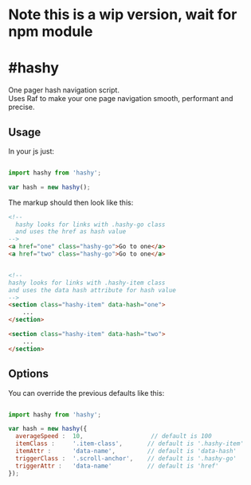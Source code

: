 # Note this is a wip version, wait for npm module

# #hashy

One pager hash navigation script.<br>
Uses Raf to make your one page navigation smooth, performant and precise.


## Usage

In your js just:

```javascript

import hashy from 'hashy';

var hash = new hashy();

```

The markup should then look like this:

```html
<!--
  hashy looks for links with .hashy-go class
  and uses the href as hash value
-->
<a href="one" class="hashy-go">Go to one</a>
<a href="two" class="hashy-go">Go to one</a>


<!--
hashy looks for links with .hashy-item class
and uses the data hash attribute for hash value
-->
<section class="hashy-item" data-hash="one">
    ...
</section>

<section class="hashy-item" data-hash="two">
    ...
</section>

```

## Options

You can override the previous defaults like this:

```javascript

import hashy from 'hashy';

var hash = new hashy({
  averageSpeed :  10,                   // default is 100
  itemClass :     '.item-class',       // default is '.hashy-item'
  itemAttr :      'data-name',         // default is 'data-hash'
  triggerClass :  '.scroll-anchor',    // default is '.hashy-go'
  triggerAttr :   'data-name'          // default is 'href'
});

```
